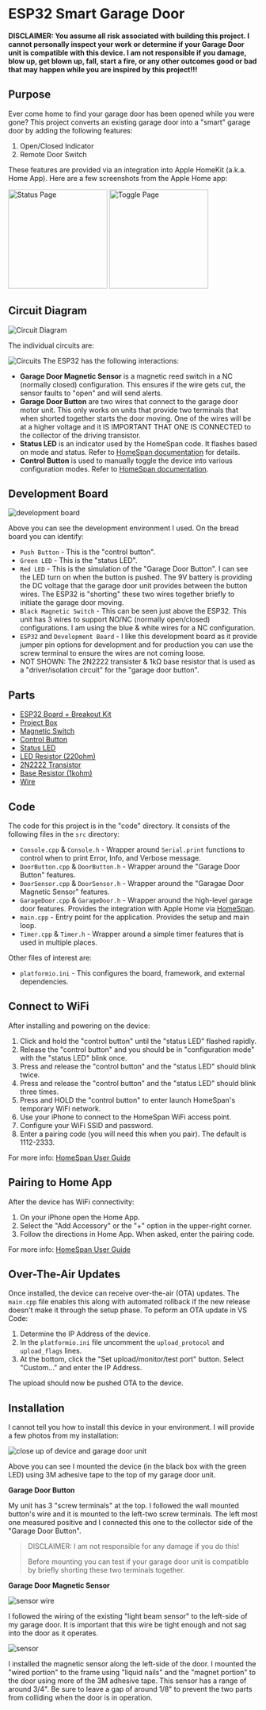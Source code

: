 # ESP32 Smart Garage Door

**DISCLAIMER: You assume all risk associated with building this project. I cannot personally inspect your work or determine if your Garage Door unit is compatible with this device. I am not responsible if you damage, blow up, get blown up, fall, start a fire, or any other outcomes good or bad that may happen while you are inspired by this project!!!**

## Purpose
Ever come home to find your garage door has been opened while you were gone? This project converts an existing garage door into a "smart" garage door by adding the following features:

1. Open/Closed Indicator
2. Remote Door Switch

These features are provided via an integration into Apple HomeKit (a.k.a. Home App). Here are a few screenshots from the Apple Home app:

<img alt="Status Page" src="imgs/apple_home_status_page.jpeg" width="200">
<img alt="Toggle Page" src="imgs/apple_home_toggle.jpeg" width="200">

## Circuit Diagram
<img alt="Circuit Diagram" src="imgs/circuit_diagram.png">

The individual circuits are:

<img alt="Circuits" src="imgs/circuits.png">
The ESP32 has the following interactions:

- **Garage Door Magnetic Sensor** is a magnetic reed switch in a NC (normally closed) configuration. This ensures if the wire gets cut, the sensor faults to "open" and will send alerts.
- **Garage Door Button** are two wires that connect to the garage door motor unit. This only works on units that provide two terminals that when shorted together starts the door moving. One of the wires will be at a higher voltage and it IS IMPORTANT THAT ONE IS CONNECTED to the collector of the driving transistor.
- **Status LED** is an indicator used by the HomeSpan code. It flashes based on mode and status. Refer to <a href="https://github.com/HomeSpan/HomeSpan">HomeSpan documentation</a> for details.
- **Control Button** is used to manually toggle the device into various configuration modes. Refer to <a href="https://github.com/HomeSpan/HomeSpan">HomeSpan documentation</a>.

## Development Board

<img src="imgs/dev_board.jpg" alt="development board">

Above you can see the development environment I used. On the bread board you can identify:

- `Push Button` - This is the "control button".
- `Green LED` - This is the "status LED".
- `Red LED` - This is the simulation of the "Garage Door Button". I can see the LED turn on when the button is pushed. The 9V battery is providing the DC voltage that the garage door unit provides between the button wires. The ESP32 is "shorting" these two wires together briefly to initiate the garage door moving.
- `Black Magnetic Switch` - This can be seen just above the ESP32. This unit has 3 wires to support NO/NC (normally open/closed) configurations. I am using the blue & white wires for a NC configuration.
- `ESP32` and `Development Board` - I like this development board as it provide jumper pin options for development and for production you can use the screw terminal to ensure the wires are not coming loose.
- NOT SHOWN: The 2N2222 transister & 1kΩ base resistor that is used as a "driver/isolation circuit" for the "garage door button".

## Parts
- [ESP32 Board + Breakout Kit](https://www.amazon.com/dp/B0C8DBN29X)
- [Project Box](https://www.amazon.com/dp/B083H9FNRT)
- [Magnetic Switch](https://www.amazon.com/dp/B085XQLQ3N)
- [Control Button](https://www.amazon.com/DAOKI-Miniature-Momentary-Tactile-Quality/dp/B01CGMP9GY)
- [Status LED](https://www.amazon.com/MCIGICM-Circuit-Assorted-Science-Experiment/dp/B07PG84V17)
- [LED Resistor (220ohm)](https://www.amazon.com/California-JOS-Resistance-CJ50-004-220/dp/B0BDKQSZHM)
- [2N2222 Transistor](https://www.amazon.com/ALLECIN-2N2222-Amplifier-Transistors-Transistor/dp/B0CBK1T5FQ)
- [Base Resistor (1kohm)](https://www.amazon.com/California-JOS-Carbon-Resistor-Tolerance/dp/B0BR66ZN6B)
- [Wire](https://www.amazon.com/dp/B0DP3TGB3W)

## Code
The code for this project is in the "code" directory. It consists of the following files in the `src` directory:

- `Console.cpp` & `Console.h` - Wrapper around `Serial.print` functions to control when to print Error, Info, and Verbose message.
- `DoorButton.cpp` & `DoorButton.h` - Wrapper around the "Garage Door Button" features.
- `DoorSensor.cpp` & `DoorSensor.h` - Wrapper around the "Garagae Door Magnetic Sensor" features.
- `GarageDoor.cpp` & `GarageDoor.h` - Wrapper around the high-level garage door features. Provides the integration with Apple Home via <a href="https://github.com/HomeSpan/HomeSpan">HomeSpan</a>.
- `main.cpp` - Entry point for the application. Provides the setup and main loop.
- `Timer.cpp` & `Timer.h` - Wrapper around a simple timer features that is used in multiple places.

Other files of interest are:
- `platformio.ini` - This configures the board, framework, and external dependencies.

## Connect to WiFi
After installing and powering on the device:

1. Click and hold the "control button" until the "status LED" flashed rapidly.
2. Release the "control button" and you should be in "configuration mode" with the "status LED" blink once.
3. Press and release the "control button" and the "status LED" should blink twice.
4. Press and release the "control button" and the "status LED" should blink three times.
5. Press and HOLD the "control button" to enter launch HomeSpan's temporary WiFi network.
6. Use your iPhone to connect to the HomeSpan WiFi access point.
7. Configure your WiFi SSID and password.
8. Enter a pairing code (you will need this when you pair). The default is 1112-2333.

For more info: <a href="https://github.com/HomeSpan/HomeSpan/blob/master/docs/UserGuide.md">HomeSpan User Guide</a>

## Pairing to Home App
After the device has WiFi connectivity:

1. On your iPhone open the Home App.
2. Select the "Add Accessory" or the "+" option in the upper-right corner.
3. Follow the directions in Home App. When asked, enter the pairing code.

For more info: <a href="https://github.com/HomeSpan/HomeSpan/blob/master/docs/UserGuide.md">HomeSpan User Guide</a>

## Over-The-Air Updates
Once installed, the device can receive over-the-air (OTA) updates. The `main.cpp` file enables this along with automated rollback if the new release doesn't make it through the setup phase. To peform an OTA update in VS Code:

1. Determine the IP Address of the device.
2. In the `platformio.ini` file uncomment the `upload_protocol` and `upload_flags` lines.
3. At the bottom, click the "Set upload/monitor/test port" button. Select "Custom..." and enter the IP Address.

The upload should now be pushed OTA to the device.

## Installation
I cannot tell you how to install this device in your environment. I will provide a few photos from my installation:

<img src="imgs/unit_close.jpg" alt="close up of device and garage door unit">

Above you can see I mounted the device (in the black box with the green LED) using 3M adhesive tape to the top of my garage door unit. 

**Garage Door Button**

My unit has 3 "screw terminals" at the top. I followed the wall mounted button's wire and it is mounted to the left-two screw terminals. The left most one measured positive and I connected this one to the collector side of the "Garage Door Button".

> DISCLAIMER: I am not responsible for any damage if you do this!
> 
> Before mounting you can test if your garage door unit is compatible by briefly shorting these two terminals together.

**Garage Door Magnetic Sensor**

<img src="imgs/unit_sensor_wire.jpg" alt="sensor wire">

I followed the wiring of the existing "light beam sensor" to the left-side of my garage door. It is important that this wire be tight enough and not sag into the door as it operates.

<img src="imgs/sensor_2.jpg" alt="sensor">

I installed the magnetic sensor along the left-side of the door. I mounted the "wired portion" to the frame using "liquid nails" and the "magnet portion" to the door using more of the 3M adhesive tape. This sensor has a range of around 3/4". Be sure to leave a gap of around 1/8" to prevent the two parts from colliding when the door is in operation.
